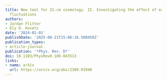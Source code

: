 ```yaml
---
title: New tool for 21-cm cosmology. II. Investigating the effect of early linear
  fluctuations
authors:
- Jordan Flitter
- Ely D. Kovetz
date: '2024-01-01'
publishDate: '2025-08-21T15:06:16.500450Z'
publication_types:
- article-journal
publication: '*Phys. Rev. D*'
doi: 10.1103/PhysRevD.109.043513
links:
- name: arXiv
  url: https://arxiv.org/abs/2309.03948
---
```

